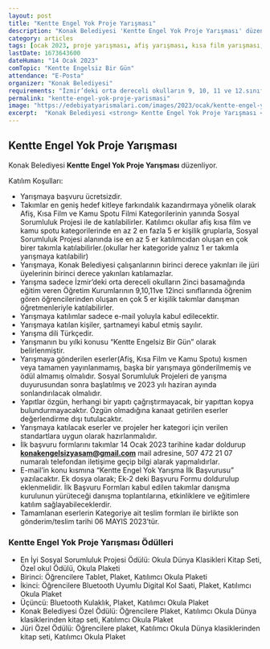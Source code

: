 ```yaml
---
layout: post
title: "Kentte Engel Yok Proje Yarışması"
description: "Konak Belediyesi 'Kentte Engel Yok Proje Yarışması' düzenliyor."
category: articles
tags: [ocak 2023, proje yarışması, afiş yarışması, kısa film yarışması, lise]
lastDate: 1673643600
dateHuman: "14 Ocak 2023"
comTopic: "Kentte Engelsiz Bir Gün"
attendance: "E-Posta"
organizer: "Konak Belediyesi"
requirements: "İzmir’deki orta dereceli okulların 9, 10, 11 ve 12.sınıf öğrencileri katılabilir."
permalink: "kentte-engel-yok-proje-yarismasi"
image: "https://edebiyatyarismalari.com/images/2023/ocak/kentte-engel-yok-proje-yarismasi.jpg"
excerpt:  "Konak Belediyesi <strong> Kentte Engel Yok Proje Yarışması </strong> düzenliyor."
---
```


## Kentte Engel Yok Proje Yarışması
Konak Belediyesi **Kentte Engel Yok Proje Yarışması** düzenliyor.  

Katılım Koşulları:
- Yarışmaya başvuru ücretsizdir.
- Takımlar en geniş hedef kitleye farkındalık kazandırmaya yönelik olarak Afiş, Kısa Film ve Kamu Spotu Filmi Kategorilerinin yanında Sosyal Sorumluluk Projesi ile de katılabilirler. Katılımcı okullar afiş kısa film ve kamu spotu kategorilerinde en az 2 en fazla 5 er kişilik gruplarla, Sosyal Sorumluluk Projesi alanında ise en az 5 er katılımcıdan oluşan en çok birer takımla katılabilirler.(okullar her kategoride yalnız 1 er takımla yarışmaya katılabilir)
- Yarışmaya, Konak Belediyesi çalışanlarının birinci derece yakınları ile jüri üyelerinin birinci derece yakınları katılamazlar.
- Yarışma sadece İzmir’deki orta dereceli okulların 2inci basamağında eğitim veren Öğretim Kurumlarının 9,10,11ve 12inci sınıflarında öğrenim gören öğrencilerinden oluşan en çok 5 er kişilik takımlar danışman öğretmenleriyle katılabilirler.
- Yarışmaya katılımlar sadece e-mail yoluyla kabul edilecektir.
- Yarışmaya katılan kişiler, şartnameyi kabul etmiş sayılır.
- Yarışma dili Türkçedir.
- Yarışmanın bu yılki konusu “Kentte Engelsiz Bir Gün” olarak belirlenmiştir.
- Yarışmaya gönderilen eserler(Afiş, Kısa Film ve Kamu Spotu) kısmen veya tamamen yayınlanmamış, başka bir yarışmaya gönderilmemiş ve ödül almamış olmalıdır. Sosyal Sorumluluk Projeleri de yarışma duyurusundan sonra başlatılmış ve 2023 yılı haziran ayında sonlandırılacak olmalıdır.
- Yapıtlar özgün, herhangi bir yapıtı çağrıştırmayacak, bir yapıttan kopya bulundurmayacaktır. Özgün olmadığına kanaat getirilen eserler değerlendirme dışı tutulacaktır.
- Yarışmaya katılacak eserler ve projeler her kategori için verilen standartlara uygun olarak hazırlanmalıdır.
- İlk başvuru formlarını takımlar 14 Ocak 2023 tarihine kadar doldurup **konakengelsizyasam@gmail.com** mail adresine, 507 472 21 07 numaralı telefondan iletişime geçip bilgi alarak yapmalıdırlar.
- E-mail’in konu kısmına “Kentte Engel Yok Yarışma İlk Başvurusu” yazılacaktır. Ek dosya olarak; Ek-2 deki Başvuru Formu doldurulup eklenmelidir. İlk Başvuru Formları kabul edilen takımlar danışma kurulunun yürüteceği danışma toplantılarına, etkinliklere ve eğitimlere katılım sağlayabileceklerdir.
- Tamamlanan eserlerin Kategoriye ait teslim formları ile birlikte son gönderim/teslim tarihi 06 MAYIS 2023’tür.

### Kentte Engel Yok Proje Yarışması Ödülleri
- En İyi Sosyal Sorumluluk Projesi Ödülü: Okula Dünya Klasikleri Kitap Seti, Özel okul Ödülü, Okula Plaketi
- Birinci: Öğrencilere Tablet, Plaket, Katılımcı Okula Plaketi
- İkinci: Öğrencilere Bluetooth Uyumlu Digital Kol Saati, Plaket, Katılımcı Okula Plaket
- Üçüncü: Bluetooth Kulaklık, Plaket, Katılımcı Okula Plaket
- Konak Belediyesi Özel Ödülü: Öğrencilere Plaket, Katılımcı Okula Dünya klasiklerinden kitap seti, Katılımcı Okula Plaket
- Jüri Özel Ödülü: Öğrencilere plaket, Katılımcı Okula Dünya klasiklerinden kitap seti, Katılımcı Okula Plaket
